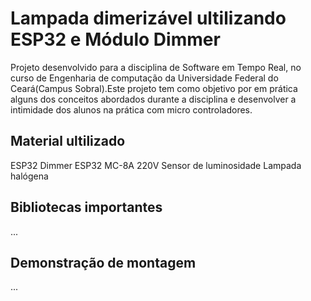 # Lampada dimerizável ultilizando ESP32 e Módulo Dimmer
Projeto desenvolvido para a disciplina de Software em Tempo Real, no curso de Engenharia de computação da Universidade Federal do Ceará(Campus Sobral).Este projeto tem como objetivo por em prática alguns dos conceitos abordados durante a disciplina e desenvolver a intimidade dos alunos na prática com micro controladores.

## Material ultilizado
  ESP32
  Dimmer ESP32 MC-8A 220V
  Sensor de luminosidade
  Lampada halógena

## Bibliotecas importantes
...
## Demonstração de montagem
...
